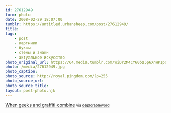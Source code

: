 ```yaml
---
id: 27612949
form: photo
date: 2008-02-29 18:07:00
tumblr: https://untitled.urbansheep.com/post/27612949/
title:
tags:
    - post
    - картинки
    - буквы
    - стены и знаки
    - актуальное искусство
photo_original_url: https://64.media.tumblr.com/oiDr2M4CY60bz5p6XnWP1pQ8_640.jpg
photo: /media/27612949.jpg
photo_caption: 
photo_source: http://royal.pingdom.com/?p=255
photo_source_url:
photo_source_title:
layout: post-photo.njk
---
```


<p><a href="http://royal.pingdom.com/?p=255">When geeks and graffiti combine</a> <small>via <a href="http://thedeplorableword.net/post/27606826">deplorableword</a></small></p>
